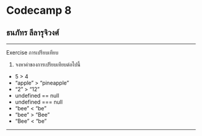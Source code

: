 # Codecamp 8
## **ธนภัทร ลีลารุจิวงศ์**
_______

Exercise การเปรียบเทียบ
1. จงหาค่าของการเปรียบเทียบต่อไปนี้
  -  5 > 4
  -  “apple” > “pineapple”
  -  “2” > “12”
  -  undefined == null
  -  undefined === null
  -  “bee” < “be”
  -  “bee” > “Bee”
  -  “Bee” < “be”
    
______
